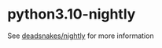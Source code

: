 python3.10-nightly
=================

See [deadsnakes/nightly] for more information

[deadsnakes/nightly]: https://github.com/deadsnakes/nightly

